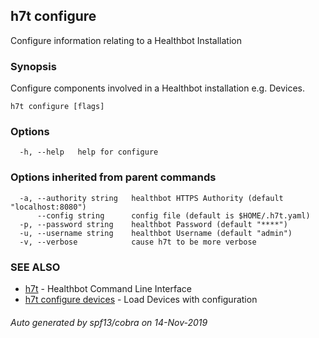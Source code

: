 ## h7t configure

Configure information relating to a Healthbot Installation

### Synopsis

Configure components involved in a Healthbot installation e.g. Devices.

```
h7t configure [flags]
```

### Options

```
  -h, --help   help for configure
```

### Options inherited from parent commands

```
  -a, --authority string   healthbot HTTPS Authority (default "localhost:8080")
      --config string      config file (default is $HOME/.h7t.yaml)
  -p, --password string    healthbot Password (default "****")
  -u, --username string    healthbot Username (default "admin")
  -v, --verbose            cause h7t to be more verbose
```

### SEE ALSO

* [h7t](h7t.md)	 - Healthbot Command Line Interface
* [h7t configure devices](h7t_configure_devices.md)	 - Load Devices with configuration

###### Auto generated by spf13/cobra on 14-Nov-2019
